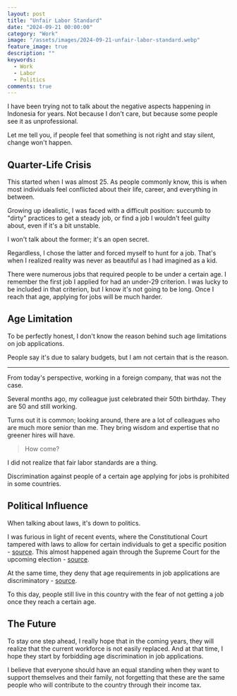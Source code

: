 ```yaml
---
layout: post
title: "Unfair Labor Standard"
date: "2024-09-21 00:00:00"
category: "Work"
image: "/assets/images/2024-09-21-unfair-labor-standard.webp"
feature_image: true
description: ""
keywords:
  - Work
  - Labor
  - Politics
comments: true
---
```


I have been trying not to talk about the negative aspects happening in Indonesia for years. Not because I don't care, but because some people see it as unprofessional.

Let me tell you, if people feel that something is not right and stay silent, change won't happen.

## Quarter-Life Crisis

This started when I was almost 25. As people commonly know, this is when most individuals feel conflicted about their life, career, and everything in between.

Growing up idealistic, I was faced with a difficult position: succumb to "dirty" practices to get a steady job, or find a job I wouldn't feel guilty about, even if it's a bit unstable.

I won't talk about the former; it's an open secret.

Regardless, I chose the latter and forced myself to hunt for a job. That's when I realized reality was never as beautiful as I had imagined as a kid.

There were numerous jobs that required people to be under a certain age. I remember the first job I applied for had an under-29 criterion. I was lucky to be included in that criterion, but I know it's not going to be long. Once I reach that age, applying for jobs will be much harder.

## Age Limitation

To be perfectly honest, I don't know the reason behind such age limitations on job applications.

People say it's due to salary budgets, but I am not certain that is the reason.

---

From today's perspective, working in a foreign company, that was not the case.

Several months ago, my colleague just celebrated their 50th birthday. They are 50 and still working.

Turns out it is common; looking around, there are a lot of colleagues who are much more senior than me. They bring wisdom and expertise that no greener hires will have.

> How come?

I did not realize that fair labor standards are a thing.

Discrimination against people of a certain age applying for jobs is prohibited in some countries.

## Political Influence

When talking about laws, it's down to politics.

I was furious in light of recent events, where the Constitutional Court tampered with laws to allow for certain individuals to get a specific position - [source](https://www.bbc.com/indonesia/articles/cpvl6l2p439o). This almost happened again through the Supreme Court for the upcoming election - [source](https://nasional.kompas.com/read/2024/08/21/15294141/pakar-putusan-mk-tak-bisa-dianulir-dengan-revisi-uu).

At the same time, they deny that age requirements in job applications are discriminatory - [source](https://www.cnnindonesia.com/nasional/20240730162502-12-1127234/mk-tolak-gugatan-uu-ketenagakerjaan-batas-usia-bukan-diskriminasi).

To this day, people still live in this country with the fear of not getting a job once they reach a certain age.

## The Future

To stay one step ahead, I really hope that in the coming years, they will realize that the current workforce is not easily replaced. And at that time, I hope they start by forbidding age discrimination in job applications.

I believe that everyone should have an equal standing when they want to support themselves and their family, not forgetting that these are the same people who will contribute to the country through their income tax.

